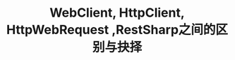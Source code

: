 ---
title: WebClient, HttpClient, HttpWebRequest ,RestSharp之间的区别与抉择
tags: [NetCore,平台]
style: 
color: success
description:  WebClient, HttpClient, HttpWebRequest ,RestSharp之间的区别与抉择
external_url: https://www.cnblogs.com/xiaoliangge/p/9535027.html
---